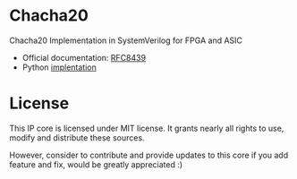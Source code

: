 # Chacha20

Chacha20 Implementation in SystemVerilog for FPGA and ASIC

- Official documentation: [RFC8439](https://datatracker.ietf.org/doc/html/rfc8439)
- Python [implentation](https://github.com/tex2e/chacha20-poly1305)

# License

This IP core is licensed under MIT license. It grants nearly all rights to use,
modify and distribute these sources.

However, consider to contribute and provide updates to this core if you add
feature and fix, would be greatly appreciated :)
